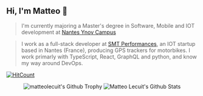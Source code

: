 ## Hi, I'm Matteo 🐧

> I'm currently majoring a Master's degree in Software, Mobile and IOT development at [Nantes Ynov Campus](https://www.ynov-nantes.com)

> I work as a full-stack developer at [SMT Performances](https://smtperformances.com), an IOT startup based in Nantes (France), producing GPS trackers for motorbikes. I work primarly with TypeScript, React, GraphQL and python, and know my way around DevOps.

[![HitCount](http://hits.dwyl.com/matteolecuit/matteolecuit.svg?style=flat-square&show=unique)](http://hits.dwyl.com/matteolecuit/matteolecuit)
<div align="center">
  
<img alt="matteolecuit's Github Trophy" src="https://github-profile-trophy.vercel.app/?username=matteolecuit&row=1" />

<img alt="Matteo Lecuit's Github Stats" src="https://github-readme-stats.vercel.app/api?username=matteolecuit&count_private=true&bg_color=30,000046,1CB5E0&title_color=fff&text_color=fff&show_icons=true&hide_border=true&" />

</div>
